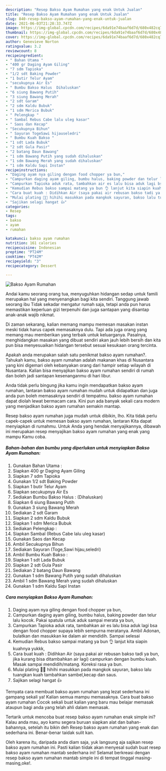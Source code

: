 ```yaml
---
description: "Resep Bakso Ayam Rumahan yang enak Untuk Jualan"
title: "Resep Bakso Ayam Rumahan yang enak Untuk Jualan"
slug: 840-resep-bakso-ayam-rumahan-yang-enak-untuk-jualan
date: 2021-06-03T21:28:33.747Z
image: https://img-global.cpcdn.com/recipes/6da91e74baaf6d7d/680x482cq70/bakso-ayam-rumahan-foto-resep-utama.jpg
thumbnail: https://img-global.cpcdn.com/recipes/6da91e74baaf6d7d/680x482cq70/bakso-ayam-rumahan-foto-resep-utama.jpg
cover: https://img-global.cpcdn.com/recipes/6da91e74baaf6d7d/680x482cq70/bakso-ayam-rumahan-foto-resep-utama.jpg
author: Genevieve Norton
ratingvalue: 3.2
reviewcount: 8
recipeingredient:
- " Bahan Utama "
- "400 gr Daging Ayam Giling"
- "7 sdm Tapioka"
- "1/2 sdt Baking Powder"
- "1 butir Telur Ayam"
- "secukupnya Air Es"
- " Bumbu Bakso Halus  Dihaluskan"
- "6 siung Bawang Putih"
- "3 siung Bawang Merah"
- "2 sdt Garam"
- "2 sdm Kaldu Bubuk"
- "1 sdm Merica Bubuk"
- " Pelengkap "
- " Sambal Rebus Cabe lalu uleg kasar"
- " Saos dan Kecap"
- "Secukupnya Bihun"
- " Sayuran TogeSawi hijauseledri"
- " Bumbu Kuah Bakso "
- "1 sdt Lada Bubuk"
- "2 sdt Gula Pasir"
- "2 batang Daun Bawang"
- "1 sdm Bawang Putih yang sudah dihaluskan"
- "1 sdm Bawang Merah yang sudah dihaluskan"
- "1 sdm Kaldu Sapi Instan"
recipeinstructions:
- "Daging ayam nya giling dengan food chopper ya bun,"
- "Campurkan daging ayam giling, bumbu halus, baking powder dan telur lalu kocok. Pakai spatula untuk aduk sampai merata ya bun,"
- "Campurkan Tapioka aduk rata, tambahkan air es lalu bisa aduk lagi bsa dengan food chopper supaya lebih sempurna meratanya. Ambil Adonan, bulatkan dan masukkan ke dalam air mendidih. Sampai selesai"
- "Kemudian Rebus bakso sampai matang ya bun 👌 lanjut kita siapin kuahnya yukkk,"
- "Cara buat kuah : Didihkan Air (saya pakai air rebusan bakso tadi ya bun, jika kurang bisa ditambahkan air lagi) campurkan dengan bumbu kuah. Masak sampai mendidih/matang. Koreksi rasa ya bun."
- "Mulai plating 🤗🤭 hihihi masukkan pada mangkok sayuran, bakso lalu tuangkan kuah tambahkan sambel,kecap dan saus."
- "Sajikan selagi hangat 👍"
categories:
- Resep
tags:
- bakso
- ayam
- rumahan

katakunci: bakso ayam rumahan 
nutrition: 161 calories
recipecuisine: Indonesian
preptime: "PT24M"
cooktime: "PT42M"
recipeyield: "3"
recipecategory: Dessert

---
```



![Bakso Ayam Rumahan](https://img-global.cpcdn.com/recipes/6da91e74baaf6d7d/680x482cq70/bakso-ayam-rumahan-foto-resep-utama.jpg)

Andai kamu seorang orang tua, menyuguhkan hidangan sedap untuk famili merupakan hal yang menyenangkan bagi kita sendiri. Tanggung jawab seorang ibu Tidak sekadar mengatur rumah saja, tetapi anda pun harus memastikan keperluan gizi terpenuhi dan juga santapan yang disantap anak-anak wajib nikmat.

Di zaman  sekarang, kalian memang mampu memesan masakan instan meski tidak harus capek memasaknya dulu. Tapi ada juga orang yang memang mau memberikan yang terbaik untuk keluarganya. Pasalnya, menghidangkan masakan yang dibuat sendiri akan jauh lebih bersih dan kita pun bisa menyesuaikan hidangan tersebut sesuai kesukaan orang tercinta. 



Apakah anda merupakan salah satu penikmat bakso ayam rumahan?. Tahukah kamu, bakso ayam rumahan adalah makanan khas di Nusantara yang kini digemari oleh kebanyakan orang dari hampir setiap wilayah di Nusantara. Kalian bisa menyajikan bakso ayam rumahan sendiri di rumah dan boleh jadi santapan kesenanganmu di hari libur.

Anda tidak perlu bingung jika kamu ingin mendapatkan bakso ayam rumahan, lantaran bakso ayam rumahan mudah untuk didapatkan dan juga anda pun boleh memasaknya sendiri di tempatmu. bakso ayam rumahan dapat diolah lewat bermacam cara. Kini pun ada banyak sekali cara modern yang menjadikan bakso ayam rumahan semakin mantap.

Resep bakso ayam rumahan juga mudah untuk dibikin, lho. Kita tidak perlu capek-capek untuk memesan bakso ayam rumahan, lantaran Kita dapat menyiapkan di rumahmu. Untuk Anda yang hendak menyajikannya, dibawah ini merupakan resep menyajikan bakso ayam rumahan yang enak yang mampu Kamu coba.

<!--inarticleads1-->

##### Bahan-bahan dan bumbu yang diperlukan untuk menyiapkan Bakso Ayam Rumahan:

1. Gunakan  Bahan Utama :
1. Siapkan 400 gr Daging Ayam Giling
1. Siapkan 7 sdm Tapioka
1. Gunakan 1/2 sdt Baking Powder
1. Siapkan 1 butir Telur Ayam
1. Siapkan secukupnya Air Es
1. Sediakan  Bumbu Bakso Halus : (Dihaluskan)
1. Siapkan 6 siung Bawang Putih
1. Gunakan 3 siung Bawang Merah
1. Sediakan 2 sdt Garam
1. Siapkan 2 sdm Kaldu Bubuk
1. Siapkan 1 sdm Merica Bubuk
1. Sediakan  Pelengkap :
1. Siapkan  Sambal (Rebus Cabe lalu uleg kasar)
1. Gunakan  Saos dan Kecap
1. Ambil Secukupnya Bihun
1. Sediakan  Sayuran (Toge,Sawi hijau,seledri)
1. Ambil  Bumbu Kuah Bakso :
1. Siapkan 1 sdt Lada Bubuk
1. Siapkan 2 sdt Gula Pasir
1. Sediakan 2 batang Daun Bawang
1. Gunakan 1 sdm Bawang Putih yang sudah dihaluskan
1. Ambil 1 sdm Bawang Merah yang sudah dihaluskan
1. Gunakan 1 sdm Kaldu Sapi Instan




<!--inarticleads2-->

##### Cara menyiapkan Bakso Ayam Rumahan:

1. Daging ayam nya giling dengan food chopper ya bun,
1. Campurkan daging ayam giling, bumbu halus, baking powder dan telur lalu kocok. Pakai spatula untuk aduk sampai merata ya bun,
1. Campurkan Tapioka aduk rata, tambahkan air es lalu bisa aduk lagi bsa dengan food chopper supaya lebih sempurna meratanya. Ambil Adonan, bulatkan dan masukkan ke dalam air mendidih. Sampai selesai
1. Kemudian Rebus bakso sampai matang ya bun 👌 lanjut kita siapin kuahnya yukkk,
1. Cara buat kuah : Didihkan Air (saya pakai air rebusan bakso tadi ya bun, jika kurang bisa ditambahkan air lagi) campurkan dengan bumbu kuah. Masak sampai mendidih/matang. Koreksi rasa ya bun.
1. Mulai plating 🤗🤭 hihihi masukkan pada mangkok sayuran, bakso lalu tuangkan kuah tambahkan sambel,kecap dan saus.
1. Sajikan selagi hangat 👍




Ternyata cara membuat bakso ayam rumahan yang lezat sederhana ini gampang sekali ya! Kalian semua mampu memasaknya. Cara buat bakso ayam rumahan Cocok sekali buat kalian yang baru mau belajar memasak ataupun bagi anda yang telah ahli dalam memasak.

Tertarik untuk mencoba buat resep bakso ayam rumahan enak simple ini? Kalau anda mau, ayo kamu segera buruan siapkan alat dan bahan-bahannya, setelah itu bikin deh Resep bakso ayam rumahan yang enak dan sederhana ini. Benar-benar taidak sulit kan. 

Oleh karena itu, daripada anda diam saja, yuk langsung aja sajikan resep bakso ayam rumahan ini. Pasti kalian tiidak akan menyesal sudah buat resep bakso ayam rumahan mantab sederhana ini! Selamat berkreasi dengan resep bakso ayam rumahan mantab simple ini di tempat tinggal masing-masing,oke!.

